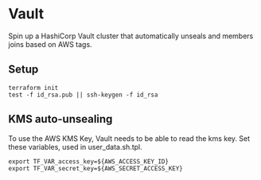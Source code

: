 # Vault

Spin up a HashiCorp Vault cluster that automatically unseals and members joins based on AWS tags.

## Setup

```shell
terraform init
test -f id_rsa.pub || ssh-keygen -f id_rsa
```

## KMS auto-unsealing

To use the AWS KMS Key, Vault needs to be able to read the kms key.
Set these variables, used in user_data.sh.tpl.

```shell
export TF_VAR_access_key=${AWS_ACCESS_KEY_ID}
export TF_VAR_secret_key=${AWS_SECRET_ACCESS_KEY}
```
